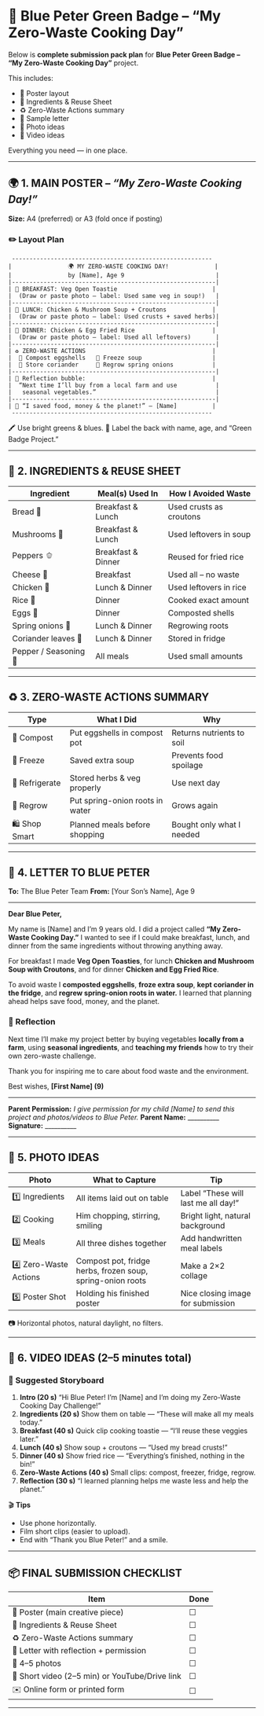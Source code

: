 # 📘 Blue Peter Green Badge – “My Zero-Waste Cooking Day”

Below is **complete submission pack plan** for **Blue Peter Green Badge – “My Zero-Waste Cooking Day”** project.

This includes:

* 📄 Poster layout
* 🧾 Ingredients & Reuse Sheet
* ♻️ Zero-Waste Actions summary
* 💌 Sample letter
* 📸 Photo ideas
* 🎥 Video ideas

Everything you need — in one place.

---

## 🌍 1. MAIN POSTER – *“My Zero-Waste Cooking Day!”*

**Size:** A4 (preferred) or A3 (fold once if posting)

### ✏️ Layout Plan

```
 ---------------------------------------------------------
|                🌍 MY ZERO-WASTE COOKING DAY!             |
|                by [Name], Age 9                          |
|----------------------------------------------------------|
| 🍞 BREAKFAST: Veg Open Toastie                           |
|  (Draw or paste photo – label: Used same veg in soup!)   |
|----------------------------------------------------------|
| 🍲 LUNCH: Chicken & Mushroom Soup + Croutons             |
|  (Draw or paste photo – label: Used crusts + saved herbs)|
|----------------------------------------------------------|
| 🍚 DINNER: Chicken & Egg Fried Rice                      |
|  (Draw or paste photo – label: Used all leftovers)       |
|----------------------------------------------------------|
| ♻️ ZERO-WASTE ACTIONS                                    |
|  🥚 Compost eggshells   🧊 Freeze soup                    |
|  🥬 Store coriander     🌱 Regrow spring onions           |
|----------------------------------------------------------|
| 💭 Reflection bubble:                                    |
|  “Next time I’ll buy from a local farm and use           |
|   seasonal vegetables.”                                  |
|----------------------------------------------------------|
| 💚 “I saved food, money & the planet!” – [Name]          |
 ---------------------------------------------------------
```

🖍️ Use bright greens & blues.
📎 Label the back with name, age, and “Green Badge Project.”

---

## 🧾 2. INGREDIENTS & REUSE SHEET

| Ingredient            | Meal(s) Used In    | How I Avoided Waste     |
| --------------------- | ------------------ | ----------------------- |
| Bread 🍞              | Breakfast & Lunch  | Used crusts as croutons |
| Mushrooms 🍄          | Breakfast & Lunch  | Used leftovers in soup  |
| Peppers 🫑            | Breakfast & Dinner | Reused for fried rice   |
| Cheese 🧀             | Breakfast          | Used all – no waste     |
| Chicken 🍗            | Lunch & Dinner     | Used leftovers in rice  |
| Rice 🍚               | Dinner             | Cooked exact amount     |
| Eggs 🥚               | Dinner             | Composted shells        |
| Spring onions 🌿      | Lunch & Dinner     | Regrowing roots         |
| Coriander leaves 🌱   | Lunch & Dinner     | Stored in fridge        |
| Pepper / Seasoning 🧂 | All meals          | Used small amounts      |

---

## ♻️ 3. ZERO-WASTE ACTIONS SUMMARY

| Type           | What I Did                      | Why                       |
| -------------- | ------------------------------- | ------------------------- |
| 🥚 Compost     | Put eggshells in compost pot    | Returns nutrients to soil |
| 🧊 Freeze      | Saved extra soup                | Prevents food spoilage    |
| 🥬 Refrigerate | Stored herbs & veg properly     | Use next day              |
| 🌱 Regrow      | Put spring-onion roots in water | Grows again               |
| 🛍️ Shop Smart | Planned meals before shopping   | Bought only what I needed |

---

## 💌 4. LETTER TO BLUE PETER

**To:** The Blue Peter Team
**From:** [Your Son’s Name], Age 9

---

**Dear Blue Peter,**

My name is [Name] and I’m 9 years old. I did a project called **“My Zero-Waste Cooking Day.”**
I wanted to see if I could make breakfast, lunch, and dinner from the same ingredients without throwing anything away.

For breakfast I made **Veg Open Toasties**, for lunch **Chicken and Mushroom Soup with Croutons**, and for dinner **Chicken and Egg Fried Rice**.

To avoid waste I **composted eggshells**, **froze extra soup**, **kept coriander in the fridge**, and **regrew spring-onion roots in water.**
I learned that planning ahead helps save food, money, and the planet.

### 🌿 Reflection

Next time I’ll make my project better by buying vegetables **locally from a farm**, using **seasonal ingredients**, and **teaching my friends** how to try their own zero-waste challenge.

Thank you for inspiring me to care about food waste and the environment.

Best wishes,
**[First Name] (9)**

---

**Parent Permission:**
*I give permission for my child [Name] to send this project and photos/videos to Blue Peter.*
**Parent Name:** __________   **Signature:** __________

---

## 📸 5. PHOTO IDEAS

| Photo                  | What to Capture                                            | Tip                                 |
| ---------------------- | ---------------------------------------------------------- | ----------------------------------- |
| 1️⃣ Ingredients        | All items laid out on table                                | Label “These will last me all day!” |
| 2️⃣ Cooking            | Him chopping, stirring, smiling                            | Bright light, natural background    |
| 3️⃣ Meals              | All three dishes together                                  | Add handwritten meal labels         |
| 4️⃣ Zero-Waste Actions | Compost pot, fridge herbs, frozen soup, spring-onion roots | Make a 2×2 collage                  |
| 5️⃣ Poster Shot        | Holding his finished poster                                | Nice closing image for submission   |

📷 Horizontal photos, natural daylight, no filters.

---

## 🎥 6. VIDEO IDEAS (2–5 minutes total)

### 📜 Suggested Storyboard

1. **Intro (20 s)**
   “Hi Blue Peter! I’m [Name] and I’m doing my Zero-Waste Cooking Day Challenge!”
2. **Ingredients (20 s)**
   Show them on table — “These will make all my meals today.”
3. **Breakfast (40 s)**
   Quick clip cooking toastie — “I’ll reuse these veggies later.”
4. **Lunch (40 s)**
   Show soup + croutons — “Used my bread crusts!”
5. **Dinner (40 s)**
   Show fried rice — “Everything’s finished, nothing in the bin!”
6. **Zero-Waste Actions (40 s)**
   Small clips: compost, freezer, fridge, regrow.
7. **Reflection (30 s)**
   “I learned planning helps me waste less and help the planet.”

🎬 **Tips**

* Use phone horizontally.
* Film short clips (easier to upload).
* End with “Thank you Blue Peter!” and a smile.

---

## 📦 FINAL SUBMISSION CHECKLIST

| Item                                           | Done |
| ---------------------------------------------- | ---- |
| 📄 Poster (main creative piece)                | ☐    |
| 🧾 Ingredients & Reuse Sheet                   | ☐    |
| ♻️ Zero-Waste Actions summary                  | ☐    |
| 💌 Letter with reflection + permission         | ☐    |
| 📸 4–5 photos                                  | ☐    |
| 🎥 Short video (2–5 min) or YouTube/Drive link | ☐    |
| ✉️ Online form or printed form                 | ☐    |

---
